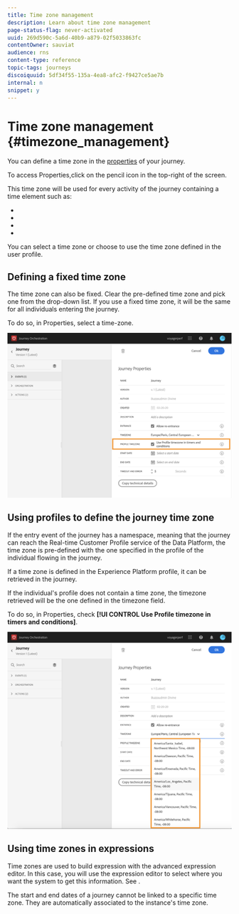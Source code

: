 ```yaml
---
title: Time zone management
description: Learn about time zone management
page-status-flag: never-activated
uuid: 269d590c-5a6d-40b9-a879-02f5033863fc
contentOwner: sauviat
audience: rns
content-type: reference
topic-tags: journeys
discoiquuid: 5df34f55-135a-4ea8-afc2-f9427ce5ae7b
internal: n
snippet: y
---
```



# Time zone management {#timezone_management}

You can define a time zone in the [properties](../building-journeys/changing-properties.md) of your journey.

To access Properties,click on the pencil icon in the top-right of the screen.

This time zone will be used for every activity of the journey containing a time element such as: 

* [](../building-journeys/condition-activity.md#time_condition)
* [](../building-journeys/condition-activity.md#date_condition)
* [](../building-journeys/wait-activity.md#custom)
* [](../building-journeys/wait-activity.md#fixed_date)

You can select a time zone or choose to use the time zone defined in the user profile.

## Defining a fixed time zone

The time zone can also be fixed. Clear the pre-defined time zone and pick one from the drop-down list. If you use a fixed time zone, it will be the same for all individuals entering the journey.

To do so, in Properties, select a time-zone.

![](../assets/journey73.png)

## Using profiles to define the journey time zone

If the entry event of the journey has a namespace, meaning that the journey can reach the Real-time Customer Profile service of the Data Platform, the time zone is pre-defined with the one specified in the profile of the individual flowing in the journey. 

If a time zone is defined in the Experience Platform profile, it can be retrieved in the journey.

If the individual's profile does not contain a time zone, the timezone retrieved will be the one defined in the timezone field.

To do so, in Properties, check **[!UI CONTROL Use Profile timezone in timers and conditions]**.

![](../assets/journey72.png)

## Using time zones in expressions

Time zones are used to build expression with the advanced expression editor. In this case, you will use the expression editor to select where you want the system to get this information. See [](../expression/expressionadvanced.md).

The start and end dates of a journey cannot be linked to a specific time zone. They are automatically associated to the instance's time zone.
